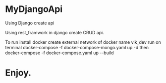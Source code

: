 # MyDjangoApi

Using Django create api

Using rest_framwork in django create CRUD api.

To run install docker
create external network of docker name vik_dev
run on terminal docker-compose -f docker-compose-mongo.yaml up -d
then docker-compose -f docker-compose.yaml up --build

# Enjoy.
